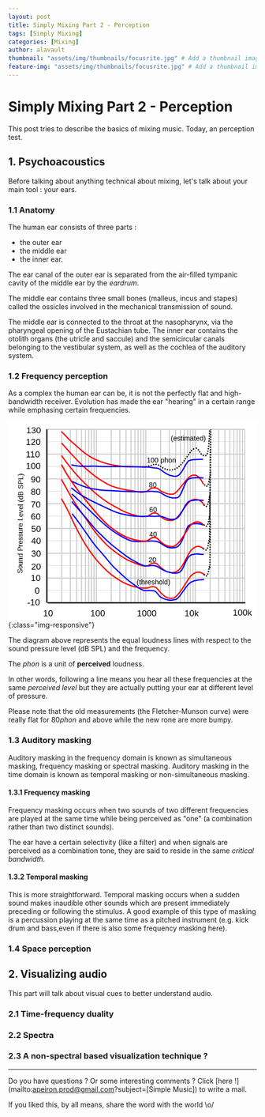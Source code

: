 ```yaml
---
layout: post
title: Simply Mixing Part 2 - Perception
tags: [Simply Mixing]
categories: [Mixing]
author: alavault
thumbnail: "assets/img/thumbnails/focusrite.jpg" # Add a thumbnail image on blog view
feature-img: "assets/img/thumbnails/focusrite.jpg" # Add a thumbnail image on blog view
---
```


# Simply Mixing Part 2 - Perception

This post tries to describe the basics of mixing music. Today, an perception test.

## 1. Psychoacoustics

Before talking about anything technical about mixing, let's talk about your main tool : your ears.

### 1.1 Anatomy

The human ear consists of three parts :
* the outer ear
* the middle ear
* the inner ear.

The ear canal of the outer ear is separated from the air-filled tympanic cavity of the middle ear by the *eardrum*.

The middle ear contains three small bones (malleus, incus and stapes) called the ossicles involved in the mechanical transmission of sound.

The middle ear is connected to the throat at the nasopharynx, via the pharyngeal opening of the Eustachian tube. The inner ear contains the otolith organs (the utricle and saccule) and the semicircular canals belonging to the vestibular system, as well as the cochlea of the auditory system.

### 1.2 Frequency perception

As a complex the human ear can be, it is not the perfectly flat and high-bandwidth receiver. Evolution has made the ear "hearing" in a certain range while emphasing certain frequencies.

![iso226](/assets/img/posts/iso226.png){:class="img-responsive"}

The diagram above represents the equal loudness lines with respect to the sound pressure level (dB SPL) and the frequency.

The *phon* is a unit of **perceived** loudness.

In other words, following a line means you hear all these frequencies at the same *perceived level* but they are actually putting your ear at different level of pressure.

Please note that the old measurements (the Fletcher-Munson curve) were really flat for 80*phon* and above while the new rone are more bumpy.

### 1.3 Auditory masking

Auditory masking in the frequency domain is known as simultaneous masking, frequency masking or spectral masking. Auditory masking in the time domain is known as temporal masking or non-simultaneous masking.

#### 1.3.1 Frequency masking

Frequency masking occurs when two sounds of two different frequencies are played at the same time while being perceived as "one" (a combination rather than two distinct sounds).

The ear have a certain selectivity (like a filter)  and when signals are perceived as a combination tone, they are said to reside in the same *critical bandwidth*.

#### 1.3.2 Temporal masking

This is more straightforward. Temporal masking occurs when a sudden sound makes inaudible other sounds which are present immediately preceding or following the stimulus. A good example of this type of masking is a percussion playing at the same time as a pitched instrument (e.g. kick drum and bass,even if there is also some frequency masking here).

### 1.4 Space perception 



## 2. Visualizing audio

This part will talk about visual cues to better understand audio.

### 2.1 Time-frequency duality

### 2.2 Spectra

### 2.3 A non-spectral based visualization technique ?

---

Do you have questions ? Or some interesting comments ? Click [here !](mailto:apeiron.prod@gmail.com?subject=[Simple Music]) to write a mail.

If you liked this, by all means, share the word with the world \o/
